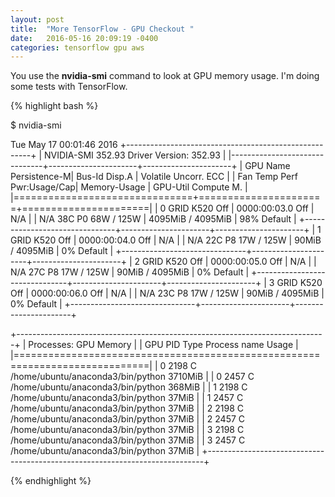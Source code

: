 ```yaml
---
layout: post
title:  "More TensorFlow - GPU Checkout "
date:   2016-05-16 20:09:19 -0400 
categories: tensorflow gpu aws
---
```


You use the **nvidia-smi** command to look at GPU memory usage.
I'm doing some tests with TensorFlow.

{% highlight bash %}

$ nvidia-smi

Tue May 17 00:01:46 2016
+------------------------------------------------------+
| NVIDIA-SMI 352.93     Driver Version: 352.93         |
|-------------------------------+----------------------+----------------------+
| GPU  Name        Persistence-M| Bus-Id        Disp.A | Volatile Uncorr. ECC |
| Fan  Temp  Perf  Pwr:Usage/Cap|         Memory-Usage | GPU-Util  Compute M. |
|===============================+======================+======================|
|   0  GRID K520           Off  | 0000:00:03.0     Off |                  N/A |
| N/A   38C    P0    68W / 125W |   4095MiB /  4095MiB |     98%      Default |
+-------------------------------+----------------------+----------------------+
|   1  GRID K520           Off  | 0000:00:04.0     Off |                  N/A |
| N/A   22C    P8    17W / 125W |     90MiB /  4095MiB |      0%      Default |
+-------------------------------+----------------------+----------------------+
|   2  GRID K520           Off  | 0000:00:05.0     Off |                  N/A |
| N/A   27C    P8    17W / 125W |     90MiB /  4095MiB |      0%      Default |
+-------------------------------+----------------------+----------------------+
|   3  GRID K520           Off  | 0000:00:06.0     Off |                  N/A |
| N/A   23C    P8    17W / 125W |     90MiB /  4095MiB |      0%      Default |
+-------------------------------+----------------------+----------------------+

+-----------------------------------------------------------------------------+
| Processes:                                                       GPU Memory |
|  GPU       PID  Type  Process name                               Usage      |
|=============================================================================|
|    0      2198    C   /home/ubuntu/anaconda3/bin/python             3710MiB |
|    0      2457    C   /home/ubuntu/anaconda3/bin/python              368MiB |
|    1      2198    C   /home/ubuntu/anaconda3/bin/python               37MiB |
|    1      2457    C   /home/ubuntu/anaconda3/bin/python               37MiB |
|    2      2198    C   /home/ubuntu/anaconda3/bin/python               37MiB |
|    2      2457    C   /home/ubuntu/anaconda3/bin/python               37MiB |
|    3      2198    C   /home/ubuntu/anaconda3/bin/python               37MiB |
|    3      2457    C   /home/ubuntu/anaconda3/bin/python               37MiB |
+-----------------------------------------------------------------------------+




{% endhighlight %}


